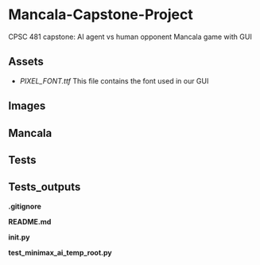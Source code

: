 # Mancala-Capstone-Project
CPSC 481 capstone: AI agent vs human opponent Mancala game with GUI

## Assets  
- *PIXEL_FONT.ttf*
  This file contains the font used in our GUI

## Images

## Mancala

## Tests

## Tests_outputs

**.gitignore**  

**README.md**  

**__init__.py**  

**test_minimax_ai_temp_root.py**  

